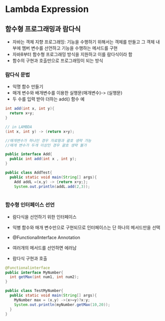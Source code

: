 # Lambda Expression

## 함수형 프로그래밍과 람다식

- 자바는 객체 지향 프로그래밍: 기능을 수행하기 위해서는 객체를 만들고 그 객체 내부에 멤버 변수를 선언하고 기능을 수행하는 메서드를 구현
- 자바8부터 함수형 프로그래밍 방식을 지원하고 이를 람다식이라 함
- 함수의 구현과 호출만으로 프로그래밍이 되는 방식

### 람다식 문법
- 익명 함수 만들기
- 매개 변수와 배개변수를 이용한 실행문(매개변수)-> (실행문)
- 두 수를 입력 받아 더하는 add() 함수 예

```java
int add(int x, int y){
  return x+y;
}

// in LAMBDA
(int x, int y) -> (return x+y);

//매개변수가 하나인 경우 자료형과 괄호 생략 가능
//매개 변수가 두개 이상인 경우 괄호 생략 불가

public interface Add{
  public int add(int x , int y);
}

public class AddTest{
  public static void main(String[] args){
    Add addL =(x,y) -> {return x+y;};
    System.out.println(addL.add(2,3));
    

```
### 함수형 인터페이스 선언

- 람다식을 선언하기 위한 인터페이스
- 익병 함수와 매개 변수만으로 구현되므로 인터페이스는 단 하나의 메서드만을 선택
- @FunctionalInterface Annotation
- 여러개의 메서드를 선언하면 에러남



- 람다식 구현과 호출

```java
@Functionalinterface
public interface MyNumber{
  int getMax(int num1, int num2);
}

public class TestMyNumber{
  public static void main(String[] args){
    MyNumber max = (x,y) ->(x>=y)?x:y;
    System.out.println(myNumber.getMax(10,20));
  }
}
```

